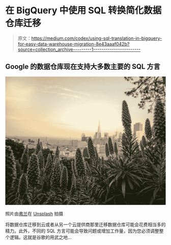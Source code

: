 # 在 BigQuery 中使用 SQL 转换简化数据仓库迁移

> 原文：<https://medium.com/codex/using-sql-translation-in-bigquery-for-easy-data-warehouse-migration-8e43aaaf042b?source=collection_archive---------1----------------------->

## Google 的数据仓库现在支持大多数主要的 SQL 方言

![](img/f792ec7180d862a3457c38e4ee518bdb.png)

照片由[弗兰](https://unsplash.com/@francistogram?utm_source=unsplash&utm_medium=referral&utm_content=creditCopyText)在 [Unsplash](https://unsplash.com/s/photos/san-francisco-bay-area?utm_source=unsplash&utm_medium=referral&utm_content=creditCopyText) 拍摄

将数据仓库迁移到云或者从另一个云提供商那里迁移数据仓库可能会花费相当多的精力。此外，不同的 SQL 方言可能会导致问题或增加工作量，因为您必须调整整个逻辑。这就是谷歌的用武之地…